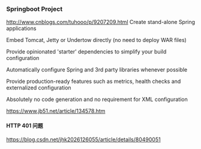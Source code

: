 ### Springboot Project
http://www.cnblogs.com/tuhooo/p/9207209.html
Create stand-alone Spring applications

Embed Tomcat, Jetty or Undertow directly (no need to deploy WAR files)

Provide opinionated 'starter' dependencies to simplify your build configuration

Automatically configure Spring and 3rd party libraries whenever possible

Provide production-ready features such as metrics, health checks and externalized configuration

Absolutely no code generation and no requirement for XML configuration

https://www.jb51.net/article/134578.htm

#### HTTP 401 问题
https://blog.csdn.net/jhk2026126055/article/details/80490051
